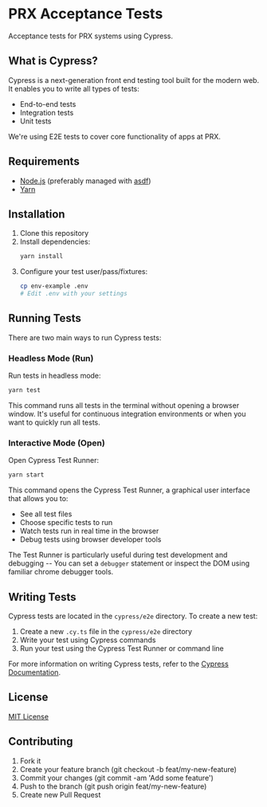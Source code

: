 # PRX Acceptance Tests

Acceptance tests for PRX systems using Cypress.

## What is Cypress?

Cypress is a next-generation front end testing tool built for the modern web.
It enables you to write all types of tests:
- End-to-end tests
- Integration tests
- Unit tests

We're using E2E tests to cover core functionality of apps at PRX.

## Requirements

- [Node.js](https://nodejs.org/) (preferably managed with [asdf](https://github.com/asdf-vm/asdf))
- [Yarn](https://yarnpkg.com/)

## Installation

1. Clone this repository
2. Install dependencies:
   ```sh
   yarn install
   ```
3. Configure your test user/pass/fixtures:
   ```sh
   cp env-example .env
   # Edit .env with your settings
   ```

## Running Tests

There are two main ways to run Cypress tests:

### Headless Mode (Run)

Run tests in headless mode:
```sh
yarn test
```

This command runs all tests in the terminal without opening a browser window.
It's useful for continuous integration environments or when you want to quickly
run all tests.

### Interactive Mode (Open)

Open Cypress Test Runner:
```sh
yarn start
```

This command opens the Cypress Test Runner, a graphical user interface that allows you to:
- See all test files
- Choose specific tests to run
- Watch tests run in real time in the browser
- Debug tests using browser developer tools

The Test Runner is particularly useful during test development and debugging --
You can set a `debugger` statement or inspect the DOM using familiar chrome
debugger tools.

## Writing Tests

Cypress tests are located in the `cypress/e2e` directory. To create a new test:

1. Create a new `.cy.ts` file in the `cypress/e2e` directory
2. Write your test using Cypress commands
3. Run your test using the Cypress Test Runner or command line

For more information on writing Cypress tests, refer to the [Cypress Documentation](https://docs.cypress.io/).

## License

[MIT License](LICENSE)

## Contributing

1. Fork it
2. Create your feature branch (git checkout -b feat/my-new-feature)
3. Commit your changes (git commit -am 'Add some feature')
4. Push to the branch (git push origin feat/my-new-feature)
5. Create new Pull Request
